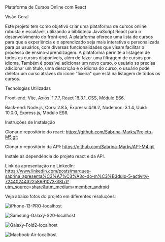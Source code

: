  Plataforma de Cursos Online com React
 
Visão Geral

Este projeto tem como objetivo criar uma plataforma de cursos online robusta e escalável, utilizando a biblioteca JavaScript React para o desenvolvimento do front-end. A plataforma oferece uma lista de cursos para que a experiência e o aprendizado seja mais interativa e personalizada para os usuários, com diversas funcionalidades que visam facilitar o processo de ensino-aprendizagem. A plataforma permite a listagem de todos os cursos disponíveis, além de fazer uma filtragem de cursos por idioma. Também é possível adicionar um novo curso, o usuário so precisa adicionar um título, uma descrição e o idioma do curso, o usuário pode deletar um curso atráves do icone "lixeira" que está na listagem de todos os cursos.

Tecnologias Utilizadas

Front-end:
Vite,
Axios: 1.7.7,
React 18.3.1,
CSS,
Módulo ES6.


Back-end:
Node.js,
Cors: 2.8.5,
Express: 4.19.2,
Nodemon: 3.1.4,
Uuid: 10.0.0,
Express.js,
Módulo ES6.

Instruções de Instalação

Clonar o repositório do react: https://github.com/Sabrina-Marks/Projeto-M5.git

Clonar o repositório da API: https://github.com/Sabrina-Marks/API-M4.git

Instale as dependência do projeto react e da API.

Link da apresentação no LinkedIn:
https://www.linkedin.com/posts/marques-sabrina_apresenta%C3%A7%C3%A3o-do-m%C3%B3dulo-5-activity-7244024432258691073-38Ld?utm_source=share&utm_medium=member_android  

Veja abaixo fotos do projeto em diferentes resoluções:

![iPhone-13-PRO-localhost](https://github.com/user-attachments/assets/2982eec0-6443-47f0-af24-3e73ca85302d)

![Samsung-Galaxy-S20-localhost](https://github.com/user-attachments/assets/224f8a8b-6bb1-4672-b918-daf68162ddfb)

![Galaxy-Fold2-localhost](https://github.com/user-attachments/assets/d707fc4f-84c1-4853-a105-08bfbf8e2e32)

![Macbook-Air-localhost](https://github.com/user-attachments/assets/ce6e6aeb-636a-4575-884c-890db5b71232)
